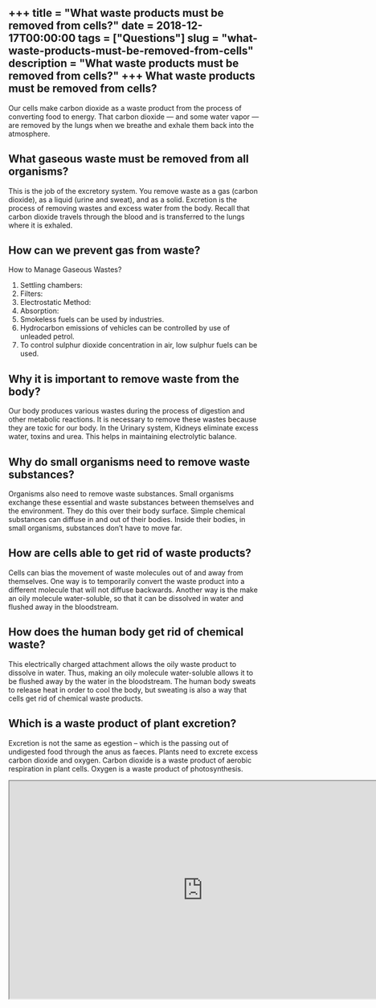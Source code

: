 +++
title = "What waste products must be removed from cells?"
date = 2018-12-17T00:00:00
tags = ["Questions"]
slug = "what-waste-products-must-be-removed-from-cells"
description = "What waste products must be removed from cells?"
+++
What waste products must be removed from cells?
-----------------------------------------------

Our cells make carbon dioxide as a waste product from the process of converting food to energy. That carbon dioxide — and some water vapor — are removed by the lungs when we breathe and exhale them back into the atmosphere.

What gaseous waste must be removed from all organisms?
------------------------------------------------------

This is the job of the excretory system. You remove waste as a gas (carbon dioxide), as a liquid (urine and sweat), and as a solid. Excretion is the process of removing wastes and excess water from the body. Recall that carbon dioxide travels through the blood and is transferred to the lungs where it is exhaled.

How can we prevent gas from waste?
----------------------------------

How to Manage Gaseous Wastes?

1. Settling chambers:
2. Filters:
3. Electrostatic Method:
4. Absorption:
5. Smokeless fuels can be used by industries.
6. Hydrocarbon emissions of vehicles can be controlled by use of unleaded petrol.
7. To control sulphur dioxide concentration in air, low sulphur fuels can be used.

Why it is important to remove waste from the body?
--------------------------------------------------

Our body produces various wastes during the process of digestion and other metabolic reactions. It is necessary to remove these wastes because they are toxic for our body. In the Urinary system, Kidneys eliminate excess water, toxins and urea. This helps in maintaining electrolytic balance.

Why do small organisms need to remove waste substances?
-------------------------------------------------------

Organisms also need to remove waste substances. Small organisms exchange these essential and waste substances between themselves and the environment. They do this over their body surface. Simple chemical substances can diffuse in and out of their bodies. Inside their bodies, in small organisms, substances don’t have to move far.

How are cells able to get rid of waste products?
------------------------------------------------

Cells can bias the movement of waste molecules out of and away from themselves. One way is to temporarily convert the waste product into a different molecule that will not diffuse backwards. Another way is the make an oily molecule water-soluble, so that it can be dissolved in water and flushed away in the bloodstream.

How does the human body get rid of chemical waste?
--------------------------------------------------

This electrically charged attachment allows the oily waste product to dissolve in water. Thus, making an oily molecule water-soluble allows it to be flushed away by the water in the bloodstream. The human body sweats to release heat in order to cool the body, but sweating is also a way that cells get rid of chemical waste products.

Which is a waste product of plant excretion?
--------------------------------------------

Excretion is not the same as egestion – which is the passing out of undigested food through the anus as faeces. Plants need to excrete excess carbon dioxide and oxygen. Carbon dioxide is a waste product of aerobic respiration in plant cells. Oxygen is a waste product of photosynthesis.

<iframe allow="accelerometer; autoplay; clipboard-write; encrypted-media; gyroscope; picture-in-picture" allowfullscreen="" class="__youtube_prefs__  epyt-is-override  no-lazyload" data-no-lazy="1" data-origheight="433" data-origwidth="770" data-skipgform_ajax_framebjll="" height="433" id="_ytid_10883" loading="lazy" src="https://www.youtube.com/embed/mYK2Id5bWpI?enablejsapi=1&autoplay=0&cc_load_policy=0&cc_lang_pref=&iv_load_policy=1&loop=0&modestbranding=0&rel=1&fs=1&playsinline=0&autohide=2&theme=dark&color=red&controls=1&" title="YouTube player" width="770"></iframe>
